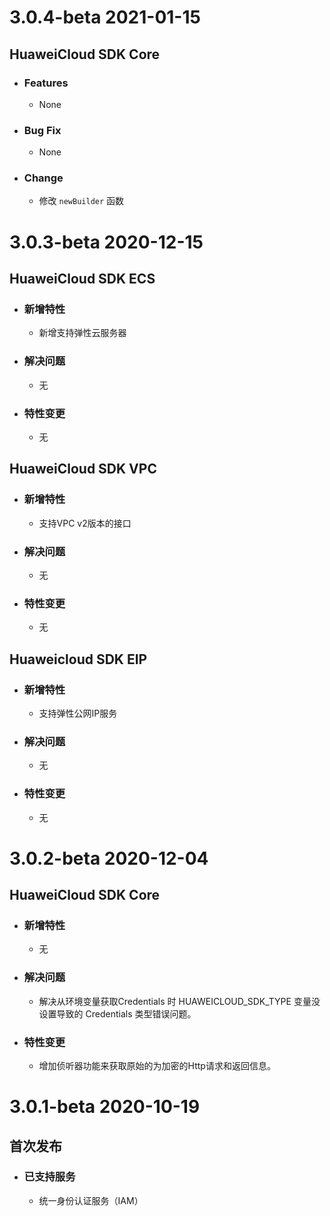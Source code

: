 # 3.0.4-beta 2021-01-15
## HuaweiCloud SDK Core
 - ### Features
    - None
 - ### Bug Fix
    - None
 - ### Change
    - 修改 `newBuilder` 函数


# 3.0.3-beta 2020-12-15

## __HuaweiCloud SDK ECS__

- ### 新增特性

  - 新增支持弹性云服务器 

- ### 解决问题

  - 无

- ### 特性变更

  - 无

## __HuaweiCloud SDK VPC__

- ### 新增特性

  - 支持VPC v2版本的接口

- ### 解决问题

  - 无

- ### 特性变更

  - 无

## Huaweicloud SDK EIP

- ### 新增特性

  - 支持弹性公网IP服务

- ### 解决问题

  - 无

- ### 特性变更

  - 无


# 3.0.2-beta 2020-12-04

## HuaweiCloud SDK Core

- ### 新增特性

  - 无

- ### 解决问题

  - 解决从环境变量获取Credentials 时 HUAWEICLOUD_SDK_TYPE 变量没设置导致的 Credentials 类型错误问题。

- ### 特性变更

  - 增加侦听器功能来获取原始的为加密的Http请求和返回信息。

# 3.0.1-beta 2020-10-19
## 首次发布
 - ### 已支持服务
    - 统一身份认证服务（IAM）